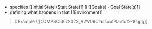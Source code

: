 - specifies [[Initial State (Start State)]] & [[Goal(s) - Goal State(s)]]
- defining what happens in that [[Environment]]
>	#Example 
>	![[COMPSCI3672023_S2W09ClassicalPlan1of2-16.jpg]]